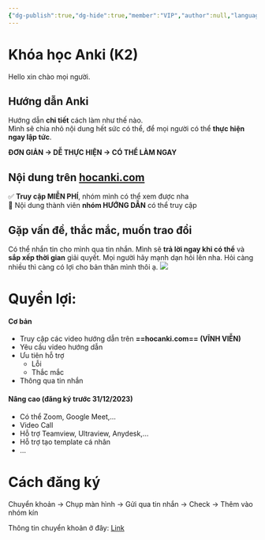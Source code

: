 ```yaml
---
{"dg-publish":true,"dg-hide":true,"member":"VIP","author":null,"language":null,"tags":null,"title":"2023-09-29","permalink":"/2023-09-29/","hide":true,"dgPassFrontmatter":true}
---
```


# Khóa học Anki (K2)

Hello xin chào mọi người.

## Hướng dẫn Anki

Hướng dẫn **chi tiết** cách làm như thế nào.  
Mình sẽ chia nhỏ nội dung hết sức có thể, để mọi người có thể **thực hiện ngay lập tức**.

**ĐƠN GIẢN → DỄ THỰC HIỆN → CÓ THỂ LÀM NGAY**

## Nội dung trên [hocanki.com](https://hocanki.com/)

✅ **Truy cập MIỄN PHÍ**, nhóm mình có thể xem được nha  
👑 Nội dung thành viên **nhóm HƯỚNG DẪN** có thể truy cập

## Gặp vấn đề, thắc mắc, muốn trao đổi

Có thể nhắn tin cho mình qua tin nhắn.
Mình sẽ **trả lời ngay khi có thể** và **sắp xếp thời gian** giải quyết.
Mọi người hãy mạnh dạn hỏi lên nha.
Hỏi càng nhiều thì càng có lợi cho bản thân mình thôi ạ.
![](https://i.imgur.com/hK7zf9H.png)

# Quyền lợi:

#### Cơ bản
- Truy cập các video hướng dẫn trên **==hocanki.com==** **(VĨNH VIỄN)**
- Yêu cầu video hướng dẫn
- Ưu tiên hỗ trợ
	- Lỗi
	- Thắc mắc
- Thông qua tin nhắn
#### Nâng cao (đăng ký trước 31/12/2023)
- Có thể Zoom, Google Meet,…
- Video Call
- Hỗ trợ Teamview, Ultraview, Anydesk,…
- Hỗ trợ tạo template cá nhân
- …

# Cách đăng ký

Chuyển khoản → Chụp màn hình → Gửi qua tin nhắn → Check → Thêm vào nhóm kín

Thông tin chuyển khoản ở đây: [Link](https://hocanki.com/tham-gia-nhom-huong-dan-anki/)